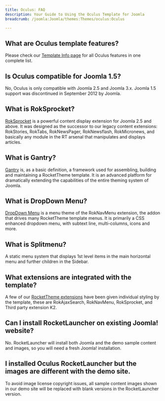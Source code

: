 ```yaml
---
title: Oculus: FAQ
description: Your Guide to Using the Oculus Template for Joomla
breadcrumb: /joomla:Joomla/themes:Themes/oculus:Oculus

---
```


What are Oculus template features?
-----
Please check our [Template Info page][features] for all Oculus features in one complete list.

Is Oculus compatible for Joomla 1.5?
-----
No, Oculus is only compatible with Joomla 2.5 and Joomla 3.x. Joomla 1.5 support was discontinued in September 2012 by Joomla.

What is RokSprocket?
-----
[RokSprocket][roksprocket] is a powerful content display extension for Joomla 2.5 and above. It was designed as the successor to our legacy content extensions: RokStories, RokTabs, RokNewsPager, RokNewsflash, RokMicronews, and basically any module in the RT arsenal that manipulates and displays articles.

What is Gantry?
-----
[Gantry][gantry] is, as a basic definition, a framework used for assembling, building and maintaining a RocketTheme template. It is an advanced platform for dramatically extending the capabilities of the entire theming system of Joomla.

What is DropDown Menu?
-----
[DropDown Menu][dropdown] is a menu theme of the RokNavMenu extension, the addon that drives many RocketTheme template menus. It is primarily a CSS enhanced dropdown menu, with subtext line, multi-columns, icons and more.

What is Splitmenu?
-----
A static menu system that displays 1st level items in the main horizontal menu and further children in the Sidebar.

What extensions are integrated with the template?
-----
A few of our [RocketTheme extensions][extensions] have been given individual styling by the template, these are RokAjaxSearch, RokNavMenu, RokSprocket, and Third party extension K2.

Can I install RocketLauncher on existing Joomla! website?
-----
No. RocketLauncher will install both Joomla and the demo sample content and images, so you will need a fresh Joomla! installation.

I installed Oculus RocketLauncher but the images are different with the demo site.
-----
To avoid image license copyright issues, all sample content images shown in our demo site will be replaced with blank versions in the RocketLauncher version.

[gantry]: http://gantry.org/
[features]: http://demo.rockettheme.com/joomla-templates/oculus/features
[font]: http://www.fontsquirrel.com/fonts/ubuntu
[forum]: http://www.rockettheme.com/forum/joomla-template-oculus
[roksprocket]: http://www.rockettheme.com/joomla/extensions/roksprocket
[dropdown]: http://demo.rockettheme.com/joomla-templates/oculus/features/menu-options
[splitmenu]: http://demo.rockettheme.com/joomla-templates/oculus/features/menu-options
[extensions]: http://demo.rockettheme.com/joomla-templates/oculus/features/extensions